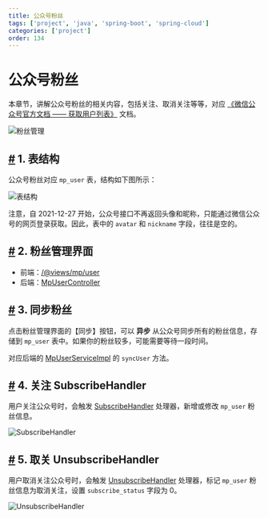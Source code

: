 ```yaml
---
title: 公众号粉丝
tags: ['project', 'java', 'spring-boot', 'spring-cloud']
categories: ['project']
order: 134
---
```

# 公众号粉丝

本章节，讲解公众号粉丝的相关内容，包括关注、取消关注等等，对应 [《微信公众号官方文档 —— 获取用户列表》](https://developers.weixin.qq.com/doc/offiaccount/User_Management/Getting_a_User_List.html) 文档。

 ![粉丝管理](https://cloud.iocoder.cn/img/%E5%85%AC%E4%BC%97%E5%8F%B7%E6%89%8B%E5%86%8C/%E5%85%AC%E4%BC%97%E5%8F%B7%E7%B2%89%E4%B8%9D/%E7%95%8C%E9%9D%A2.png)

 ## [#](#_1-表结构) 1. 表结构

 公众号粉丝对应 `mp_user` 表，结构如下图所示：

 ![表结构](https://cloud.iocoder.cn/img/%E5%85%AC%E4%BC%97%E5%8F%B7%E6%89%8B%E5%86%8C/%E5%85%AC%E4%BC%97%E5%8F%B7%E7%B2%89%E4%B8%9D/%E8%A1%A8%E7%BB%93%E6%9E%84.png)

 注意，自 2021-12-27 开始，公众号接口不再返回头像和昵称，只能通过微信公众号的网页登录获取。因此，表中的 `avatar` 和 `nickname` 字段，往往是空的。

 ## [#](#_2-粉丝管理界面) 2. 粉丝管理界面

 * 前端：[/@views/mp/user](https://github.com/yudaocode/yudao-ui-admin-vue2/blob/master/src/views/mp/user/index.vue)
* 后端：[MpUserController](https://github.com/YunaiV/yudao-cloud/blob/master/yudao-module-mp/yudao-module-mp-biz/src/main/java/cn/iocoder/yudao/module/mp/controller/admin/user/MpUserController.java)

 ## [#](#_3-同步粉丝) 3. 同步粉丝

 点击粉丝管理界面的【同步】按钮，可以 **异步** 从公众号同步所有的粉丝信息，存储到 `mp_user` 表中。如果你的粉丝较多，可能需要等待一段时间。

 对应后端的 [MpUserServiceImpl](https://github.com/YunaiV/yudao-cloud/blob/master/yudao-module-mp/yudao-module-mp-biz/src/main/java/cn/iocoder/yudao/module/mp/service/user/MpUserServiceImpl.java#L95-L161) 的 `syncUser` 方法。

 ## [#](#_4-关注-subscribehandler) 4. 关注 SubscribeHandler

 用户关注公众号时，会触发 [SubscribeHandler](https://github.com/YunaiV/yudao-cloud/blob/master/yudao-module-mp/yudao-module-mp-biz/src/main/java/cn/iocoder/yudao/module/mp/service/handler/user/SubscribeHandler.java) 处理器，新增或修改 `mp_user` 粉丝信息。

 ![SubscribeHandler](https://cloud.iocoder.cn/img/%E5%85%AC%E4%BC%97%E5%8F%B7%E6%89%8B%E5%86%8C/%E5%85%AC%E4%BC%97%E5%8F%B7%E7%B2%89%E4%B8%9D/SubscribeHandler.png)

 ## [#](#_5-取关-unsubscribehandler) 5. 取关 UnsubscribeHandler

 用户取消关注公众号时，会触发 [UnsubscribeHandler](https://github.com/YunaiV/yudao-cloud/blob/master/yudao-module-mp/yudao-module-mp-biz/src/main/java/cn/iocoder/yudao/module/mp/service/handler/user/UnsubscribeHandler.java) 处理器，标记 `mp_user` 粉丝信息为取消关注，设置 `subscribe_status` 字段为 0。

 ![UnsubscribeHandler](https://cloud.iocoder.cn/img/%E5%85%AC%E4%BC%97%E5%8F%B7%E6%89%8B%E5%86%8C/%E5%85%AC%E4%BC%97%E5%8F%B7%E7%B2%89%E4%B8%9D/UnsubscribeHandler.png)
